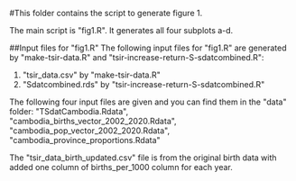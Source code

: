 #This folder contains the script to generate figure 1. 

The main script is "fig1.R". It generates all four subplots a-d.

##Input files for "fig1.R"
The following input files for "fig1.R" are generated by "make-tsir-data.R" and "tsir-increase-return-S-sdatcombined.R":
1) "tsir_data.csv" by "make-tsir-data.R"
2) "Sdatcombined.rds" by "tsir-increase-return-S-sdatcombined.R"

The following four input files are given and you can find them in the "data" folder:
"TSdatCambodia.Rdata", "cambodia_births_vector_2002_2020.Rdata", "cambodia_pop_vector_2002_2020.Rdata", "cambodia_province_proportions.Rdata"

The "tsir_data_birth_updated.csv" file is from the original birth data with added one column of births_per_1000 column for each year.

